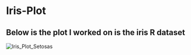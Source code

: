 # Iris-Plot

## Below is the plot I worked on is the iris R dataset
![Iris_Plot_Setosas](https://github.com/user-attachments/assets/6973feee-339f-4aef-b696-22b465ff2a3c)
